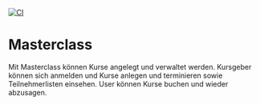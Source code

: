 [![CI](https://github.com/SKruegel04/Masterclass/actions/workflows/tests.yml/badge.svg)](https://github.com/SKruegel04/Masterclass/actions/workflows/tests.yml)

# Masterclass
Mit Masterclass können Kurse angelegt und verwaltet werden.
Kursgeber können sich anmelden und Kurse anlegen und terminieren sowie Teilnehmerlisten einsehen.
User können Kurse buchen und wieder abzusagen.